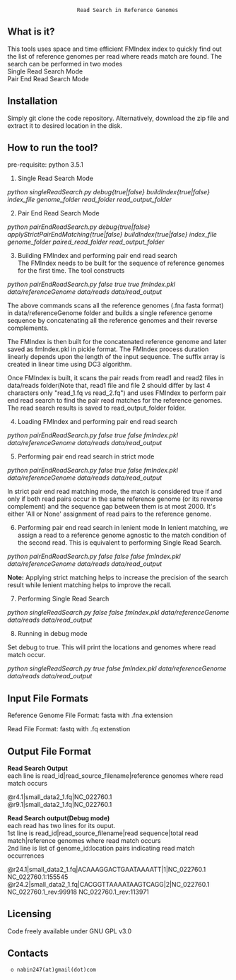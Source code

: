 
                          Read Search in Reference Genomes

  What is it?
  -----------

  This tools uses space and time efficient FMIndex index to quickly find out the list of reference genomes per read where reads match are found. The search can be performed in two modes <br/>
  Single Read Search Mode <br />
  Pair End Read Search Mode <br />


  Installation
  ------------

  Simply git clone the code repository. Alternatively, download the zip file and extract it to desired location in the disk.


  How to run the tool?
  ------------
  pre-requisite: python 3.5.1

  1. Single Read Search Mode <br />

  *python singleReadSearch.py debug{true|false}  buildIndex{true|false} index_file genome_folder read_folder read_output_folder* <br />

  2. Pair End Read Search Mode <br />

  *python pairEndReadSearch.py debug{true|false} applyStrictPairEndMatching{true|false} buildIndex{true|false} index_file genome_folder paired_read_folder read_output_folder* <br />

  3. Building FMIndex and performing pair end read search <br />
  The FMIndex needs to be built for the sequence of reference genomes for the first time. The tool constructs 

  *python pairEndReadSearch.py false true true fmIndex.pkl data/referenceGenome data/reads data/read_output* <br />

  The above commands scans  all the reference genomes (.fna fasta format) in data/referenceGenome folder and builds a single reference genome sequence by
  concatenating all the reference genomes and their reverse complements. 

  The FMIndex is then built for the concatenated reference genome and later saved as fmIndex.pkl in pickle format. The FMIndex process duration linearly depends upon the length of the input sequence. The suffix array is created in linear time using DC3 algorithm. 

  Once FMIndex is built, it scans the pair reads from read1 and read2 files in data/reads folder(Note that, read1 file and file 2 should differ by last 4 characters only "read_1.fq vs read_2.fq") and uses FMIndex to perform pair end read search to
  find the pair read matches for the reference genomes. The read search results is saved to read_output_folder folder.

  4. Loading FMIndex and performing pair end read search <br />

  *python pairEndReadSearch.py false true false fmIndex.pkl data/referenceGenome data/reads data/read_output* <br />

  5. Performing pair end read search in strict mode <br />

  *python pairEndReadSearch.py false true false fmIndex.pkl data/referenceGenome data/reads data/read_output* <br />

  In strict pair end read matching mode, the match is considered true if and only if both read pairs occur in the same reference genome (or its reverse complement) and the sequence gap between them is at most 2000. It's either 'All or None' assignment of read pairs to the reference genome. 
  
  6. Performing pair end read search in lenient mode
  In lenient matching, we assign a read to a reference genome agnostic to the match condition of  the second read. This is equivalent to performing Single Read Search. <br />

  *python pairEndReadSearch.py false false false fmIndex.pkl data/referenceGenome data/reads data/read_output* <br />

  **Note:** Applying strict matching helps to increase the precision of the search result while lenient matching  helps to improve the recall. <br />

  7. Performing Single Read Search<br />

   *python singleReadSearch.py false  false fmIndex.pkl data/referenceGenome data/reads data/read_output* <br />

  8. Running in debug mode<br />
  
  Set debug to true. This will print the locations and genomes where read match occur.<br />

   *python singleReadSearch.py true false fmIndex.pkl data/referenceGenome data/reads data/read_output* <br />


  Input File Formats
  ---------

  Reference Genome File Format: fasta with .fna extension<br />

  Read File Format: fastq with .fq extenstion<br />

   Output File Format
  ---------
  **Read Search Output** <br />
  each line is read_id|read_source_filename|reference genomes where read match occurs<br />

  @r4.1|small_data2_1.fq|NC_022760.1<br />
  @r9.1|small_data2_1.fq|NC_022760.1<br />

  **Read Search output(Debug mode)** <br />
  each read has two lines for its ouput.<br />
  1st line is read_id|read_source_filename|read sequence|total read match|reference genomes where read match occurs<br />
  2nd line is list of genome_id:location pairs indicating read match occurrences<br />

  @r24.1|small_data2_1.fq|ACAAAGGACTGAATAAAATT|1|NC_022760.1<br />
  NC_022760.1:155545<br />
  @r24.2|small_data2_1.fq|CACGGTTAAAATAAGTCAGG|2|NC_022760.1<br />
  NC_022760.1_rev:99918 NC_022760.1_rev:113971<br />

  Licensing
  ---------

  Code freely available under GNU GPL v3.0

  
  Contacts
  --------

     o nabin247(at)gmail(dot)com

